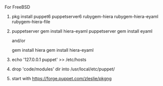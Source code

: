 For FreeBSD

1) pkg install puppet6 puppetserver6 rubygem-hiera rubygem-hiera-eyaml rubygem-hiera-file
2) puppetserver gem install hiera-eyaml
   puppetserver gem install eyaml

   and/or

   gem install hiera
   gem install hiera-eyaml

3) echo '127.0.0.1 puppet' >> /etc/hosts
4) drop 'code/modules' dir into /usr/local/etc/puppet/
5) start with https://forge.puppet.com/zleslie/pkgng
